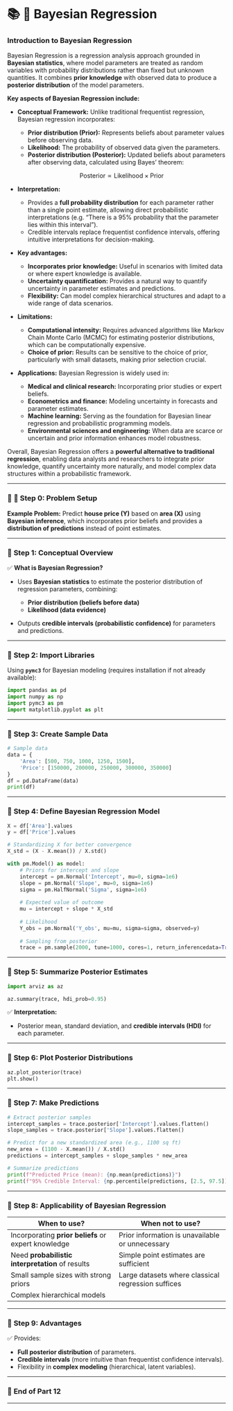 # 📚 **🌟 Bayesian Regression**

### **Introduction to Bayesian Regression**

Bayesian Regression is a regression analysis approach grounded in **Bayesian statistics**, where model parameters are treated as random variables with probability distributions rather than fixed but unknown quantities. It combines **prior knowledge** with observed data to produce a **posterior distribution** of the model parameters.

**Key aspects of Bayesian Regression include:**

* **Conceptual Framework:**
  Unlike traditional frequentist regression, Bayesian regression incorporates:

  * **Prior distribution (Prior):** Represents beliefs about parameter values before observing data.
  * **Likelihood:** The probability of observed data given the parameters.
  * **Posterior distribution (Posterior):** Updated beliefs about parameters after observing data, calculated using Bayes’ theorem:

  $$
  \text{Posterior} \propto \text{Likelihood} \times \text{Prior}
  $$

* **Interpretation:**

  * Provides a **full probability distribution** for each parameter rather than a single point estimate, allowing direct probabilistic interpretations (e.g. “There is a 95% probability that the parameter lies within this interval”).
  * Credible intervals replace frequentist confidence intervals, offering intuitive interpretations for decision-making.

* **Key advantages:**

  * **Incorporates prior knowledge:** Useful in scenarios with limited data or where expert knowledge is available.
  * **Uncertainty quantification:** Provides a natural way to quantify uncertainty in parameter estimates and predictions.
  * **Flexibility:** Can model complex hierarchical structures and adapt to a wide range of data scenarios.

* **Limitations:**

  * **Computational intensity:** Requires advanced algorithms like Markov Chain Monte Carlo (MCMC) for estimating posterior distributions, which can be computationally expensive.
  * **Choice of prior:** Results can be sensitive to the choice of prior, particularly with small datasets, making prior selection crucial.

* **Applications:**
  Bayesian Regression is widely used in:

  * **Medical and clinical research:** Incorporating prior studies or expert beliefs.
  * **Econometrics and finance:** Modeling uncertainty in forecasts and parameter estimates.
  * **Machine learning:** Serving as the foundation for Bayesian linear regression and probabilistic programming models.
  * **Environmental sciences and engineering:** When data are scarce or uncertain and prior information enhances model robustness.

Overall, Bayesian Regression offers a **powerful alternative to traditional regression**, enabling data analysts and researchers to integrate prior knowledge, quantify uncertainty more naturally, and model complex data structures within a probabilistic framework.

---


### 📝 **🔹 Step 0: Problem Setup**

**Example Problem:**
Predict **house price (Y)** based on **area (X)** using **Bayesian inference**, which incorporates prior beliefs and provides a **distribution of predictions** instead of point estimates.

---

### 🔹 **Step 1: Conceptual Overview**

✅ **What is Bayesian Regression?**

* Uses **Bayesian statistics** to estimate the posterior distribution of regression parameters, combining:

  * **Prior distribution (beliefs before data)**
  * **Likelihood (data evidence)**
* Outputs **credible intervals (probabilistic confidence)** for parameters and predictions.

---

### 🔹 **Step 2: Import Libraries**

Using **`pymc3`** for Bayesian modeling (requires installation if not already available):

```python
import pandas as pd
import numpy as np
import pymc3 as pm
import matplotlib.pyplot as plt
```

---

### 🔹 **Step 3: Create Sample Data**

```python
# Sample data
data = {
    'Area': [500, 750, 1000, 1250, 1500],
    'Price': [150000, 200000, 250000, 300000, 350000]
}
df = pd.DataFrame(data)
print(df)
```

---

### 🔹 **Step 4: Define Bayesian Regression Model**

```python
X = df['Area'].values
y = df['Price'].values

# Standardizing X for better convergence
X_std = (X - X.mean()) / X.std()

with pm.Model() as model:
    # Priors for intercept and slope
    intercept = pm.Normal('Intercept', mu=0, sigma=1e6)
    slope = pm.Normal('Slope', mu=0, sigma=1e6)
    sigma = pm.HalfNormal('Sigma', sigma=1e6)
    
    # Expected value of outcome
    mu = intercept + slope * X_std
    
    # Likelihood
    Y_obs = pm.Normal('Y_obs', mu=mu, sigma=sigma, observed=y)
    
    # Sampling from posterior
    trace = pm.sample(2000, tune=1000, cores=1, return_inferencedata=True)
```

---

### 🔹 **Step 5: Summarize Posterior Estimates**

```python
import arviz as az

az.summary(trace, hdi_prob=0.95)
```

✅ **Interpretation:**

* Posterior mean, standard deviation, and **credible intervals (HDI)** for each parameter.

---

### 🔹 **Step 6: Plot Posterior Distributions**

```python
az.plot_posterior(trace)
plt.show()
```

---

### 🔹 **Step 7: Make Predictions**

```python
# Extract posterior samples
intercept_samples = trace.posterior['Intercept'].values.flatten()
slope_samples = trace.posterior['Slope'].values.flatten()

# Predict for a new standardized area (e.g., 1100 sq ft)
new_area = (1100 - X.mean()) / X.std()
predictions = intercept_samples + slope_samples * new_area

# Summarize predictions
print(f"Predicted Price (mean): {np.mean(predictions)}")
print(f"95% Credible Interval: {np.percentile(predictions, [2.5, 97.5])}")
```

---

### 🔹 **Step 8: Applicability of Bayesian Regression**

| **When to use?**                                    | **When not to use?**                               |
| --------------------------------------------------- | -------------------------------------------------- |
| Incorporating **prior beliefs** or expert knowledge | Prior information is unavailable or unnecessary    |
| Need **probabilistic interpretation** of results    | Simple point estimates are sufficient              |
| Small sample sizes with strong priors               | Large datasets where classical regression suffices |
| Complex hierarchical models                         |                                                    |

---

### 🔹 **Step 9: Advantages**

✅ Provides:

* **Full posterior distribution** of parameters.
* **Credible intervals** (more intuitive than frequentist confidence intervals).
* Flexibility in **complex modeling** (hierarchical, latent variables).

---

### 📝 **End of Part 12**

---

